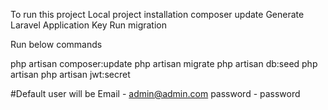 To run this project
Local project installation
composer update
Generate Laravel Application Key
Run migration

Run below commands

php artisan composer:update
php artisan migrate
php artisan db:seed
php artisan php artisan jwt:secret

#Default user will be 
Email - admin@admin.com
password - password